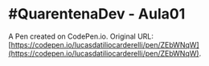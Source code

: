 # #QuarentenaDev - Aula01

A Pen created on CodePen.io. Original URL: [https://codepen.io/lucasdatiliocarderelli/pen/ZEbWNqW](https://codepen.io/lucasdatiliocarderelli/pen/ZEbWNqW).


